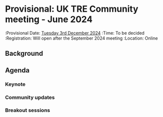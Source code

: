 # Provisional: UK TRE Community meeting - June 2024

:Provisional Date: [Tuesday 3rd December 2024](https://arewemeetingyet.com/London/2024-12-03/00:00/UK%20TRE%20Community%20meeting)
:Time: To be decided
:Registration: Will open after the September 2024 meeting
:Location: Online

## Background

## Agenda

### Keynote

### Community updates

### Breakout sessions
